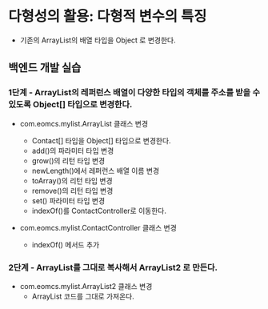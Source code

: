 # 다형성의 활용: 다형적 변수의 특징

- 기존의 ArrayList의 배열 타입을 Object 로 변경한다.

## 백엔드 개발 실습

### 1단계 - ArrayList의 레퍼런스 배열이 다양한 타입의 객체를 주소를 받을 수 있도록 Object[] 타입으로 변경한다.

- com.eomcs.mylist.ArrayList 클래스 변경
  - Contact[] 타입을 Object[] 타입으로 변경한다.
  - add()의 파라미터 타입 변경
  - grow()의 리턴 타입 변경
  - newLength()에서 레퍼런스 배열 이름 변경
  - toArray()의 리턴 타입 변경
  - remove()의 리턴 타입 변경
  - set() 파라미터 타입 변경
  - indexOf()를 ContactController로 이동한다.

- com.eomcs.mylist.ContactController 클래스 변경
  - indexOf() 메서드 추가

### 2단계 - ArrayList를 그대로 복사해서 ArrayList2 로 만든다.

- com.eomcs.mylist.ArrayList2 클래스 변경
  - ArrayList 코드를 그대로 가져온다.
  
